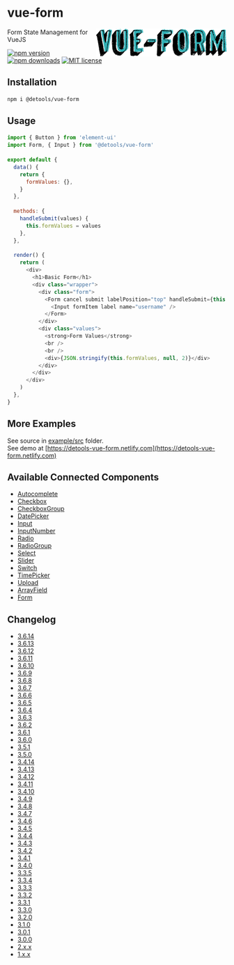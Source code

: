 # vue-form

<img align="right" src="twitter_header_photo_1.png" />

Form State Management for VueJS

[![npm version](http://img.shields.io/npm/v/@detools/vue-form.svg?style=flat)](https://npmjs.org/package/@detools/vue-form 'View this project on npm')
[![npm downloads](https://img.shields.io/npm/dm/@detools/vue-form.svg)](https://npmjs.org/package/@detools/vue-form 'View this project on npm')
[![MIT license](http://img.shields.io/badge/license-MIT-brightgreen.svg)](http://opensource.org/licenses/MIT)

## Installation

```bash
npm i @detools/vue-form
```

## Usage

```js
import { Button } from 'element-ui'
import Form, { Input } from '@detools/vue-form'

export default {
  data() {
    return {
      formValues: {},
    }
  },

  methods: {
    handleSubmit(values) {
      this.formValues = values
    },
  },

  render() {
    return (
      <div>
        <h1>Basic Form</h1>
        <div class="wrapper">
          <div class="form">
            <Form cancel submit labelPosition="top" handleSubmit={this.handleSubmit}>
              <Input formItem label name="username" />
            </Form>
          </div>
          <div class="values">
            <strong>Form Values</strong>
            <br />
            <br />
            <div>{JSON.stringify(this.formValues, null, 2)}</div>
          </div>
        </div>
      </div>
    )
  },
}
```

## More Examples

See source in [example/src](/example/src) folder.  
See demo at [https://detools-vue-form.netlify.com](https://detools-vue-form.netlify.com)

## Available Connected Components

- [Autocomplete](/VueForm/components/ConnectedAutocomplete.js)
- [Checkbox](/VueForm/components/ConnectedCheckbox.js)
- [CheckboxGroup](/VueForm/components/ConnectedCheckboxGroup.js)
- [DatePicker](/VueForm/components/ConnectedDatePicker.js)
- [Input](/VueForm/components/ConnectedInput.js)
- [InputNumber](/VueForm/components/ConnectedInputNumber.js)
- [Radio](/VueForm/components/ConnectedRadio.js)
- [RadioGroup](/VueForm/components/ConnectedRadioGroup.js)
- [Select](/VueForm/components/ConnectedSelect.js)
- [Slider](/VueForm/components/ConnectedSlider.js)
- [Switch](/VueForm/components/ConnectedSwitch.js)
- [TimePicker](/VueForm/components/ConnectedTimePicker.js)
- [Upload](/VueForm/components/ConnectedUpload.js)
- [ArrayField](/VueForm/components/ConnectedArrayField.js)
- [Form](/VueForm/components/Form/Form.vue)

## Changelog

- [3.6.14](/CHANGELOG.md#3614)
- [3.6.13](/CHANGELOG.md#3613)
- [3.6.12](/CHANGELOG.md#3612)
- [3.6.11](/CHANGELOG.md#3611)
- [3.6.10](/CHANGELOG.md#3610)
- [3.6.9](/CHANGELOG.md#369)
- [3.6.8](/CHANGELOG.md#368)
- [3.6.7](/CHANGELOG.md#367)
- [3.6.6](/CHANGELOG.md#366)
- [3.6.5](/CHANGELOG.md#365)
- [3.6.4](/CHANGELOG.md#364)
- [3.6.3](/CHANGELOG.md#363)
- [3.6.2](/CHANGELOG.md#362)
- [3.6.1](/CHANGELOG.md#361)
- [3.6.0](/CHANGELOG.md#360)
- [3.5.1](/CHANGELOG.md#351)
- [3.5.0](/CHANGELOG.md#350)
- [3.4.14](/CHANGELOG.md#3414)
- [3.4.13](/CHANGELOG.md#3413)
- [3.4.12](/CHANGELOG.md#3412)
- [3.4.11](/CHANGELOG.md#3411)
- [3.4.10](/CHANGELOG.md#3410)
- [3.4.9](/CHANGELOG.md#349)
- [3.4.8](/CHANGELOG.md#348)
- [3.4.7](/CHANGELOG.md#347)
- [3.4.6](/CHANGELOG.md#346)
- [3.4.5](/CHANGELOG.md#345)
- [3.4.4](/CHANGELOG.md#344)
- [3.4.3](/CHANGELOG.md#343)
- [3.4.2](/CHANGELOG.md#342)
- [3.4.1](/CHANGELOG.md#341)
- [3.4.0](/CHANGELOG.md#340)
- [3.3.5](/CHANGELOG.md#335)
- [3.3.4](/CHANGELOG.md#334)
- [3.3.3](/CHANGELOG.md#333)
- [3.3.2](/CHANGELOG.md#332)
- [3.3.1](/CHANGELOG.md#331)
- [3.3.0](/CHANGELOG.md#330)
- [3.2.0](/CHANGELOG.md#320)
- [3.1.0](/CHANGELOG.md#310)
- [3.0.1](/CHANGELOG.md#301)
- [3.0.0](/CHANGELOG.md#300)
- [2.x.x](/CHANGELOG.md#278)
- [1.x.x](/CHANGELOG.md#150)
